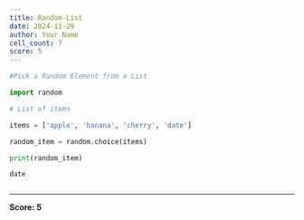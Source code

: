 ```yaml
---
title: Random-List
date: 2024-11-29
author: Your Name
cell_count: 7
score: 5
---
```


```python
#Pick a Random Element from a List
```


```python
import random
```


```python
# List of items
```


```python
items = ['apple', 'banana', 'cherry', 'date']
```


```python
random_item = random.choice(items)
```


```python
print(random_item)
```

    date



```python

```


---
**Score: 5**
